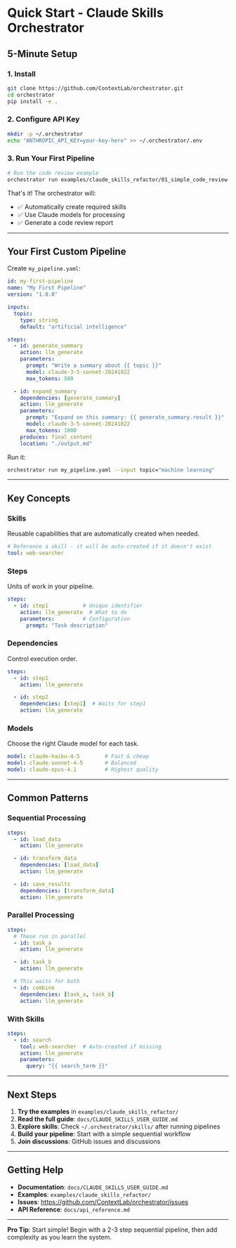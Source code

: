 # Quick Start - Claude Skills Orchestrator

## 5-Minute Setup

### 1. Install

```bash
git clone https://github.com/ContextLab/orchestrator.git
cd orchestrator
pip install -e .
```

### 2. Configure API Key

```bash
mkdir -p ~/.orchestrator
echo "ANTHROPIC_API_KEY=your-key-here" >> ~/.orchestrator/.env
```

### 3. Run Your First Pipeline

```bash
# Run the code review example
orchestrator run examples/claude_skills_refactor/01_simple_code_review.yaml
```

That's it! The orchestrator will:
- ✅ Automatically create required skills
- ✅ Use Claude models for processing
- ✅ Generate a code review report

---

## Your First Custom Pipeline

Create `my_pipeline.yaml`:

```yaml
id: my-first-pipeline
name: "My First Pipeline"
version: "1.0.0"

inputs:
  topic:
    type: string
    default: "artificial intelligence"

steps:
  - id: generate_summary
    action: llm_generate
    parameters:
      prompt: "Write a summary about {{ topic }}"
      model: claude-3-5-sonnet-20241022
      max_tokens: 500

  - id: expand_summary
    dependencies: [generate_summary]
    action: llm_generate
    parameters:
      prompt: "Expand on this summary: {{ generate_summary.result }}"
      model: claude-3-5-sonnet-20241022
      max_tokens: 1000
    produces: final_content
    location: "./output.md"
```

Run it:

```bash
orchestrator run my_pipeline.yaml --input topic="machine learning"
```

---

## Key Concepts

### Skills
Reusable capabilities that are automatically created when needed.

```yaml
# Reference a skill - it will be auto-created if it doesn't exist
tool: web-searcher
```

### Steps
Units of work in your pipeline.

```yaml
steps:
  - id: step1           # Unique identifier
    action: llm_generate  # What to do
    parameters:         # Configuration
      prompt: "Task description"
```

### Dependencies
Control execution order.

```yaml
steps:
  - id: step1
    action: llm_generate

  - id: step2
    dependencies: [step1]  # Waits for step1
    action: llm_generate
```

### Models
Choose the right Claude model for each task.

```yaml
model: claude-haiku-4-5        # Fast & cheap
model: claude-sonnet-4-5       # Balanced
model: claude-opus-4.1         # Highest quality
```

---

## Common Patterns

### Sequential Processing

```yaml
steps:
  - id: load_data
    action: llm_generate

  - id: transform_data
    dependencies: [load_data]
    action: llm_generate

  - id: save_results
    dependencies: [transform_data]
    action: llm_generate
```

### Parallel Processing

```yaml
steps:
  # These run in parallel
  - id: task_a
    action: llm_generate

  - id: task_b
    action: llm_generate

  # This waits for both
  - id: combine
    dependencies: [task_a, task_b]
    action: llm_generate
```

### With Skills

```yaml
steps:
  - id: search
    tool: web-searcher  # Auto-created if missing
    action: llm_generate
    parameters:
      query: "{{ search_term }}"
```

---

## Next Steps

1. **Try the examples** in `examples/claude_skills_refactor/`
2. **Read the full guide**: `docs/CLAUDE_SKILLS_USER_GUIDE.md`
3. **Explore skills**: Check `~/.orchestrator/skills/` after running pipelines
4. **Build your pipeline**: Start with a simple sequential workflow
5. **Join discussions**: GitHub issues and discussions

---

## Getting Help

- **Documentation**: `docs/CLAUDE_SKILLS_USER_GUIDE.md`
- **Examples**: `examples/claude_skills_refactor/`
- **Issues**: https://github.com/ContextLab/orchestrator/issues
- **API Reference**: `docs/api_reference.md`

---

**Pro Tip**: Start simple! Begin with a 2-3 step sequential pipeline, then add complexity as you learn the system.